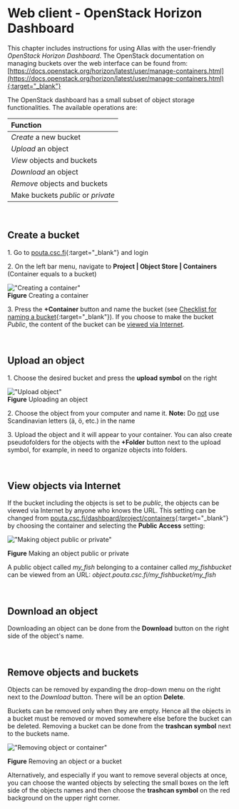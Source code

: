 
# Web client - OpenStack Horizon Dashboard

This chapter includes instructions for using Allas with the user-friendly _OpenStack Horizon Dashboard_. The OpenStack documentation on managing buckets over the web interface can be found from: [https://docs.openstack.org/horizon/latest/user/manage-containers.html](https://docs.openstack.org/horizon/latest/user/manage-containers.html){:target="_blank"}

The OpenStack dashboard has a small subset of object storage functionalities. The available operations are:

| Function |
| :--- |
| _Create_ a new bucket |
| _Upload_ an object |
| _View_ objects and buckets |
| _Download_ an object |
| _Remove_ objects and buckets |
| Make buckets _public_ or _private_ |

&nbsp;


## Create a bucket

1\. Go to [pouta.csc.fi](https://pouta.csc.fi/){:target="_blank"} and login

2\. On the left bar menu, navigate to **Project | Object Store | Containers**  
(Container equals to a bucket)  

!["Creating a container"](/img/allas_screenshot_create_container.png)  
**Figure** Creating a container

3\. Press the **+Container** button and name the bucket (see [Checklist for naming a bucket](../introduction.md#naming_bucket){:target="_blank"}). If you choose to make the bucket *Public*, the content of the bucket can be [viewed via Internet](#view-objects-via-internet).
 
&nbsp;


## Upload an object

1\. Choose the desired bucket and press the **upload symbol** on the right

!["Upload object"](/img/Allas_screenshot_upload.png)  
**Figure** Uploading an object

2\. Choose the object from your computer and name it. **Note:** Do <u>not</u> use Scandinavian letters (&auml;, &ouml;, etc.) in the name  

3\. Upload the object and it will appear to your container. You can also create pseudofolders for the objects with the **+Folder** button next to the upload symbol, for example, in need to organize objects into folders.
 
&nbsp;


## View objects via Internet

If the bucket including the objects is set to be _public_, the objects can be viewed via Internet by anyone who knows the URL. This setting can be changed from [pouta.csc.fi/dashboard/project/containers](https://pouta.csc.fi/dashboard/project/containers/){:target="_blank"} by choosing the container and selecting the **Public Access** setting:

!["Making object public or private"](/img/Allas_screenshot_public.png)

**Figure** Making an object public or private

A public object called _my_fish_ belonging to a container called _my_fishbucket_ can be viewed from an URL: _object.pouta.csc.fi/my_fishbucket/my_fish_

&nbsp;


## Download an object

Downloading an object can be done from the **Download** button on the right side of the object's name.

&nbsp;


## Remove objects and buckets

Objects can be removed by expanding the drop-down menu on the right next to the _Download_ button. There will be an option **Delete**.

Buckets can be removed only when they are empty. Hence all the objects in a bucket must be removed or moved somewhere else before the bucket can be deleted. Removing a bucket can be done from the **trashcan symbol** next to the buckets name. 

!["Removing object or container"](/img/Allas_screenshot_delete.png)

**Figure** Removing an object or a bucket

Alternatively, and especially if you want to remove several objects at once, you can choose the wanted objects by selecting the small boxes on the left side of the objects names and then choose the **trashcan symbol** on the red background on the upper right corner.
  